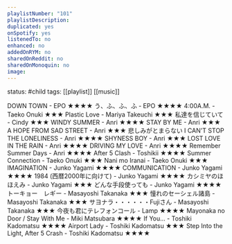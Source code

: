 ```yaml
---
playlistNumber: "101"
playlistDescription:
duplicated: yes
onSpotify: yes
listenedTo: no
enhanced: no
addedOnRYM: no
sharedOnReddit: no
sharedOnMonoquin: no
image:
---
```

status: #child 
tags: [[playlist]] [[music]] 

DOWN TOWN - EPO ★★★★
う、ふ、ふ、ふ - EPO ★★★★
4:00A.M. - Taeko Onuki ★★★
Plastic Love - Mariya Takeuchi ★★★
私達を信じていて - Cindy ★★★
WINDY SUMMER - Anri ★★★★
STAY BY ME - Anri ★★★
A HOPE FROM SAD STREET - Anri ★★★
悲しみがとまらない I CAN'T STOP THE LONELINESS - Anri ★★★★
SHYNESS BOY - Anri ★★★
LOST LOVE IN THE RAIN - Anri ★★★★
DRIVING MY LOVE - Anri ★★★★
Remember Summer Days - Anri ★★★★
After 5 Clash - Toshikii ★★★★
Summer Connection - Taeko Onuki ★★★
Nani mo Iranai - Taeko Onuki ★★★
IMAGINATION - Junko Yagami ★★★★
COMMUNICATION - Junko Yagami ★★★★
1984 (西暦2000年に向けて) - Junko Yagami ★★★★
カシミヤのほほえみ - Junko Yagami ★★★
どんな手段使っても - Junko Yagami ★★★★
トーキョー　レギー - Masayoshi Takanaka ★★★
憧れのセーシェル諸島 - Masayoshi Takanaka ★★★
サヨナラ・・・・・・Fujiさん - Masayoshi Takanaka ★★★
今夜も君にテレフォンコール - Lamp ★★★★
Mayonaka no Door / Stay With Me - Miki Matsubara ★★★★
If You… - Toshiki Kadomatsu ★★★★
Airport Lady - Toshiki Kadomatsu ★★★
Step Into the Light, After 5 Crash - Toshiki Kadomatsu ★★★★

